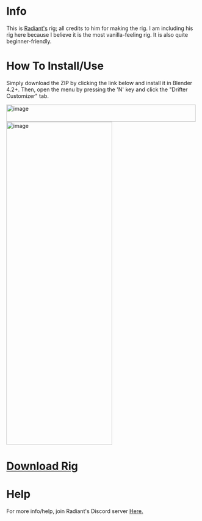 # Info
This is [Radiant's](https://github.com/Radiantxero) rig; all credits to him for making the rig. I am including his rig here because I believe it is the most vanilla-feeling rig. It is also quite beginner-friendly.

# How To Install/Use
Simply download the ZIP by clicking the link below and install it in Blender 4.2+. Then, open the menu by pressing the 'N' key and click the "Drifter Customizer" tab.

<img width="496" height="45" alt="image" src="https://github.com/user-attachments/assets/683530e2-377e-4026-90f6-90f1068993af" />

<img width="277" height="844" alt="image" src="https://github.com/user-attachments/assets/93755c8a-96f7-45c7-8815-8c4db8b63364" />



# [Download Rig](https://github.com/Radiantxero/OrionDrift_Rig/releases/download/4.2/DrifterCustomizer.zip)

# Help

For more info/help, join Radiant's Discord server [Here.](https://discord.gg/gACAXXxhaV)
